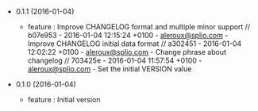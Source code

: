* 0.1.1 (2016-01-04)
  * feature : Improve CHANGELOG format and multiple minor support
    // b07e953 - 2016-01-04 12:15:24 +0100 - aleroux@splio.com - Improve CHANGELOG initial data format
    // a302451 - 2016-01-04 12:02:22 +0100 - aleroux@splio.com - Change phrase about changelog
    // 703425e - 2016-01-04 11:57:54 +0100 - aleroux@splio.com - Set the initial VERSION value

* 0.1.0 (2016-01-04)
    * feature : Initial version
